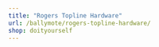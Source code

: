 ```yaml
---
title: "Rogers Topline Hardware"
url: /ballymote/rogers-topline-hardware/
shop: doityourself
---
```

